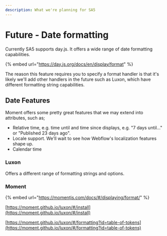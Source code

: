 ```yaml
---
description: What we're planning for SA5
---
```


# Future - Date formatting

Currently SA5 supports day.js. It offers a wide range of date formatting capabilities.

{% embed url="https://day.js.org/docs/en/display/format" %}

The reason this feature requires you to specify a format handler is that it's likely we'll add other handlers in the future such as Luxon, which have different formatting string capabilities.&#x20;

## Date Features

Moment offers some pretty great features that we may extend into attributes, such as;

* Relative time, e.g. time until and time since displays, e.g. "7 days until..." or "Published 23 days ago".&#x20;
* Locale support. We'll wait to see how Webflow's localization features shape up.&#x20;
* Calendar time



### Luxon

Offers a different range of formatting strings and options.&#x20;

### Moment

{% embed url="https://momentjs.com/docs/#/displaying/format/" %}

[https://moment.github.io/luxon/#/install](https://moment.github.io/luxon/#/install)

[https://moment.github.io/luxon/#/formatting?id=table-of-tokens](https://moment.github.io/luxon/#/formatting?id=table-of-tokens)
